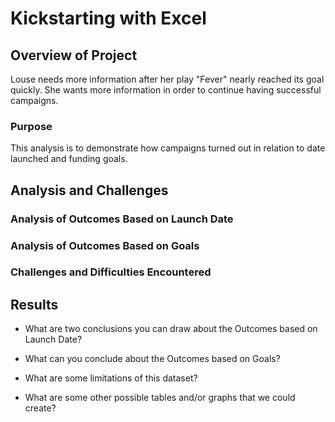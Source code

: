 # **Kickstarting with Excel**

## Overview of Project

Louse needs more information after her play "Fever" nearly reached its goal quickly. 
She wants more information in order to continue having successful campaigns.

### Purpose

This analysis is to demonstrate how campaigns turned out in relation to date launched and funding goals.	

## Analysis and Challenges

### Analysis of Outcomes Based on Launch Date

### Analysis of Outcomes Based on Goals

### Challenges and Difficulties Encountered

## Results

- What are two conclusions you can draw about the Outcomes based on Launch Date?

- What can you conclude about the Outcomes based on Goals?

- What are some limitations of this dataset?

- What are some other possible tables and/or graphs that we could create?
